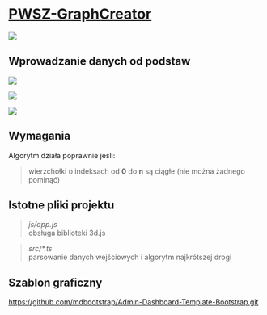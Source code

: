 # <a href="https://informacja.github.io/PWSZ-GraphCreator/">PWSZ-GraphCreator</a>

<img style="display: inlinie;" src="/img/3way.png"> </img>

## Wprowadzanie danych od podstaw
<img style="display: inlinie;" src="/img/input.png"> </img>

<img style="display: inlinie;" src="/img/intro.gif"> </img>

<img style="display: inlinie;" src="/img/erase.gif"> </img>


## Wymagania 
Algorytm działa poprawnie jeśli: 
>wierzchołki o indeksach od <b>0</b> do <b>n</b> są ciągłe (nie można żadnego pominąć)

## Istotne pliki projektu
 > <i>js/app.js</i> <br>obsługa biblioteki 3d.js<br>
 
 > <i>src/*.ts</i>  <br>parsowanie danych wejściowych i algorytm najkrótszej drogi

## Szablon graficzny
 https://github.com/mdbootstrap/Admin-Dashboard-Template-Bootstrap.git
 